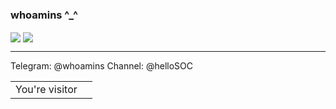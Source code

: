 ### whoamins ^_^
  
<a>
  <img align="center" src="https://github-readme-stats.vercel.app/api?username=whoamins&show_icons=true&theme=buefy&line_height=33" />
</a>
<a>
  <img align="center" src="https://github-readme-stats.vercel.app/api/top-langs/?username=whoamins&langs_count=4&line_height=35"
</a>
<hr />
  
Telegram: @whoamins
Channel:  @helloSOC
  
<table>
  <tr>
    <td>You're visitor</td>
    <td><img src="https://profile-counter.glitch.me/whoamins/count.svg" alt="" /></td>
  </tr>
</table>
